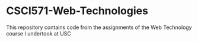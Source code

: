 # CSCI571-Web-Technologies
This repository contains code from the assignments of the Web Technology course I undertook at USC
